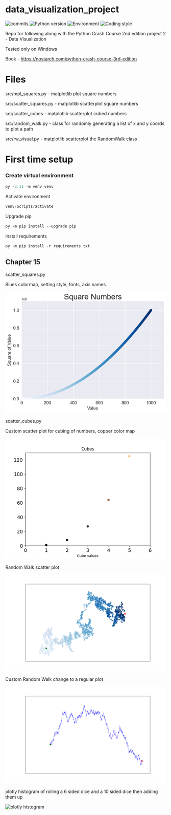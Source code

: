 # data_visualization_project

![commits](https://badgen.net/github/commits/davidtwynn/data_visualization_project?icon=github&color=blue)
![Python version](https://img.shields.io/badge/python%20version-3.11-good)
![Environment](https://img.shields.io/badge/Environment-Windows-blue)
![Coding style](https://img.shields.io/badge/code%20style-black-000000.svg)

Repo for following along with the Python Crash Course 2nd edition project 2 - Data Visualization

Tested only on Windows

Book - https://nostarch.com/python-crash-course-3rd-edition

# Files

src/mpl_squares.py - matplotlib plot square numbers

src/scatter_squares.py - matplotlib scatterplot square numbers

src/scatter_cubes - matplotlib scatterplot cubed numbers

src/random_walk.py - class for randomly generating a list of x and y coords to plot a path

src/rw_visual.py - matplotlib scatterplot the RandomWalk class

# First time setup

### Create virtual environment

```python
py -3.11 -m venv venv
```

Activate environment

```python
venv/Scripts/activate
```

Upgrade pip

```python
py -m pip install --upgrade pip
```

Install requirements

```python
py -m pip install -r requirements.txt
```

## Chapter 15

scatter_squares.py

Blues colormap, setting style, fonts, axis names

!["Squares plot"](images/squares_plot.png?raw=True)

scatter_cubes.py

Custom scatter plot for cubing of numbers, copper color map

!["Cubes plot"](images/cubes_plot.png?raw=True)

Random Walk scatter plot

!["RW Walk scatter plot"](images/rw_visual.png?raw=True)

Custom Random Walk change to a regular plot

!["Custom RW Walk scatter plot"](images/custom_rw_visual.png?raw=True)

plotly histogram of rolling a 6 sided dice and a 10 sided dice then adding them up

![plotly histogram](image/d6_d10.jpg)
